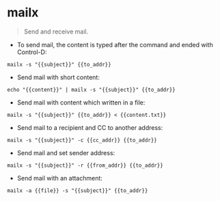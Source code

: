 # mailx

> Send and receive mail.

- To send mail, the content is typed after the command and ended with Control-D:

`mailx -s "{{subject}}" {{to_addr}}`

- Send mail with short content:

`echo "{{content}}" | mailx -s "{{subject}}" {{to_addr}}`

- Send mail with content which written in a file:

`mailx -s "{{subject}}" {{to_addr}} < {{content.txt}}`

- Send mail to a recipient and CC to another address:

`mailx -s "{{subject}}" -c {{cc_addr}} {{to_addr}}`

- Send mail and set sender address:

`mailx -s "{{subject}}" -r {{from_addr}} {{to_addr}}`

- Send mail with an attachment:

`mailx -a {{file}} -s "{{subject}}" {{to_addr}}`
